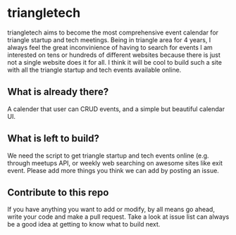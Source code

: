 triangletech
============

triangletech aims to become the most comprehensive event calendar for triangle startup and tech meetings. Being in triangle area for 4 years, I always feel the great inconvinience of having to search for events I am interested on tens or hundreds of different websites because there is just not a single website does it for all. I think it will be cool to build such a site with all the triangle startup and tech events available online.  
  
What is already there?  
---  
A calender that user can CRUD events, and a simple but beautiful calendar UI.  
  
What is left to build?  
---  
We need the script to get triangle startup and tech events online (e.g. through meetups API, or weekly web searching on awesome sites like exit event. Please add more things you think we can add by posting an issue.  
  
Contribute to this repo  
---  
If you have anything you want to add or modify, by all means go ahead, write your code and make a pull request. Take a look at issue list can always be a good idea at getting to know what to build next.
